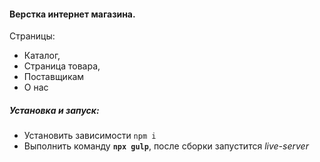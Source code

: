 #### Верстка интернет магазина.

Страницы:

- Каталог,
- Cтраница товара,
- Поставщикам
- О нас

##### Установка и запуск:

- Установить зависимости `npm i`
- Выполнить команду **`npx gulp`**, после сборки запустится _live-server_</br>
